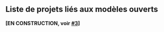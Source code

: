 ## Liste de projets liés aux modèles ouverts

**[EN CONSTRUCTION, voir [#3](https://github.com/Open-Models/Brique/issues/3)]**
